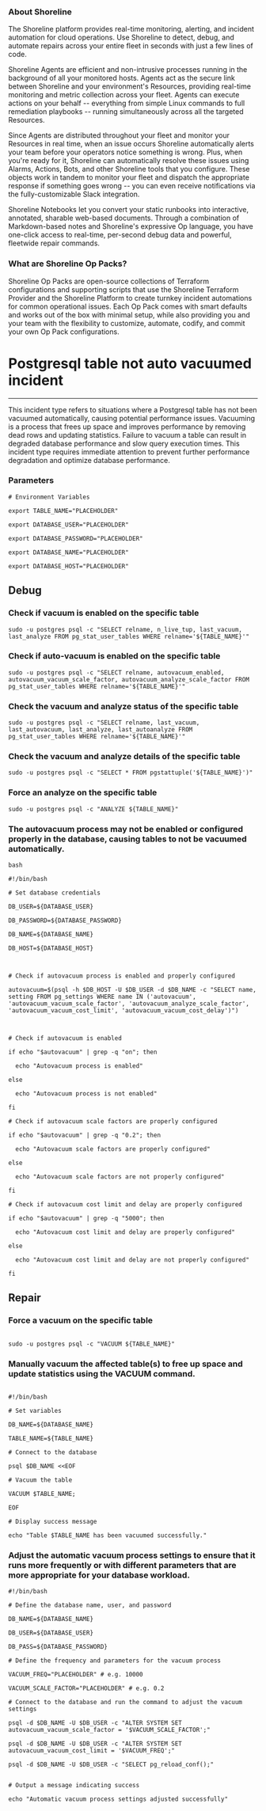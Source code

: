 
### About Shoreline
The Shoreline platform provides real-time monitoring, alerting, and incident automation for cloud operations. Use Shoreline to detect, debug, and automate repairs across your entire fleet in seconds with just a few lines of code.

Shoreline Agents are efficient and non-intrusive processes running in the background of all your monitored hosts. Agents act as the secure link between Shoreline and your environment's Resources, providing real-time monitoring and metric collection across your fleet. Agents can execute actions on your behalf -- everything from simple Linux commands to full remediation playbooks -- running simultaneously across all the targeted Resources.

Since Agents are distributed throughout your fleet and monitor your Resources in real time, when an issue occurs Shoreline automatically alerts your team before your operators notice something is wrong. Plus, when you're ready for it, Shoreline can automatically resolve these issues using Alarms, Actions, Bots, and other Shoreline tools that you configure. These objects work in tandem to monitor your fleet and dispatch the appropriate response if something goes wrong -- you can even receive notifications via the fully-customizable Slack integration.

Shoreline Notebooks let you convert your static runbooks into interactive, annotated, sharable web-based documents. Through a combination of Markdown-based notes and Shoreline's expressive Op language, you have one-click access to real-time, per-second debug data and powerful, fleetwide repair commands.

### What are Shoreline Op Packs?
Shoreline Op Packs are open-source collections of Terraform configurations and supporting scripts that use the Shoreline Terraform Provider and the Shoreline Platform to create turnkey incident automations for common operational issues. Each Op Pack comes with smart defaults and works out of the box with minimal setup, while also providing you and your team with the flexibility to customize, automate, codify, and commit your own Op Pack configurations.

# Postgresql table not auto vacuumed incident
---

This incident type refers to situations where a Postgresql table has not been vacuumed automatically, causing potential performance issues. Vacuuming is a process that frees up space and improves performance by removing dead rows and updating statistics. Failure to vacuum a table can result in degraded database performance and slow query execution times. This incident type requires immediate attention to prevent further performance degradation and optimize database performance.

### Parameters
```shell
# Environment Variables

export TABLE_NAME="PLACEHOLDER"

export DATABASE_USER="PLACEHOLDER"

export DATABASE_PASSWORD="PLACEHOLDER"

export DATABASE_NAME="PLACEHOLDER"

export DATABASE_HOST="PLACEHOLDER"
```

## Debug

### Check if vacuum is enabled on the specific table
```shell
sudo -u postgres psql -c "SELECT relname, n_live_tup, last_vacuum, last_analyze FROM pg_stat_user_tables WHERE relname='${TABLE_NAME}'"
```

### Check if auto-vacuum is enabled on the specific table
```shell
sudo -u postgres psql -c "SELECT relname, autovacuum_enabled, autovacuum_vacuum_scale_factor, autovacuum_analyze_scale_factor FROM pg_stat_user_tables WHERE relname='${TABLE_NAME}'"
```

### Check the vacuum and analyze status of the specific table
```shell
sudo -u postgres psql -c "SELECT relname, last_vacuum, last_autovacuum, last_analyze, last_autoanalyze FROM pg_stat_user_tables WHERE relname='${TABLE_NAME}'"
```

### Check the vacuum and analyze details of the specific table
```shell
sudo -u postgres psql -c "SELECT * FROM pgstattuple('${TABLE_NAME}')"
```

### Force an analyze on the specific table
```shell
sudo -u postgres psql -c "ANALYZE ${TABLE_NAME}"
```

### The autovacuum process may not be enabled or configured properly in the database, causing tables to not be vacuumed automatically.
```shell
bash

#!/bin/bash

# Set database credentials

DB_USER=${DATABASE_USER}

DB_PASSWORD=${DATABASE_PASSWORD}

DB_NAME=${DATABASE_NAME}

DB_HOST=${DATABASE_HOST}



# Check if autovacuum process is enabled and properly configured

autovacuum=$(psql -h $DB_HOST -U $DB_USER -d $DB_NAME -c "SELECT name, setting FROM pg_settings WHERE name IN ('autovacuum', 'autovacuum_vacuum_scale_factor', 'autovacuum_analyze_scale_factor', 'autovacuum_vacuum_cost_limit', 'autovacuum_vacuum_cost_delay')")



# Check if autovacuum is enabled

if echo "$autovacuum" | grep -q "on"; then

  echo "Autovacuum process is enabled"

else

  echo "Autovacuum process is not enabled"

fi

# Check if autovacuum scale factors are properly configured

if echo "$autovacuum" | grep -q "0.2"; then

  echo "Autovacuum scale factors are properly configured"

else

  echo "Autovacuum scale factors are not properly configured"

fi

# Check if autovacuum cost limit and delay are properly configured

if echo "$autovacuum" | grep -q "5000"; then

  echo "Autovacuum cost limit and delay are properly configured"

else

  echo "Autovacuum cost limit and delay are not properly configured"

fi
```

## Repair

### Force a vacuum on the specific table
```shell

sudo -u postgres psql -c "VACUUM ${TABLE_NAME}"

```


### Manually vacuum the affected table(s) to free up space and update statistics using the VACUUM command.
```shell

#!/bin/bash

# Set variables

DB_NAME=${DATABASE_NAME}

TABLE_NAME=${TABLE_NAME}

# Connect to the database

psql $DB_NAME <<EOF

# Vacuum the table

VACUUM $TABLE_NAME;

EOF

# Display success message

echo "Table $TABLE_NAME has been vacuumed successfully."

```

### Adjust the automatic vacuum process settings to ensure that it runs more frequently or with different parameters that are more appropriate for your database workload.
```shell
#!/bin/bash

# Define the database name, user, and password

DB_NAME=${DATABASE_NAME}

DB_USER=${DATABASE_USER}

DB_PASS=${DATABASE_PASSWORD}

# Define the frequency and parameters for the vacuum process

VACUUM_FREQ="PLACEHOLDER" # e.g. 10000

VACUUM_SCALE_FACTOR="PLACEHOLDER" # e.g. 0.2

# Connect to the database and run the command to adjust the vacuum settings

psql -d $DB_NAME -U $DB_USER -c "ALTER SYSTEM SET autovacuum_vacuum_scale_factor = '$VACUUM_SCALE_FACTOR';"

psql -d $DB_NAME -U $DB_USER -c "ALTER SYSTEM SET autovacuum_vacuum_cost_limit = '$VACUUM_FREQ';"

psql -d $DB_NAME -U $DB_USER -c "SELECT pg_reload_conf();"


# Output a message indicating success

echo "Automatic vacuum process settings adjusted successfully"


```
